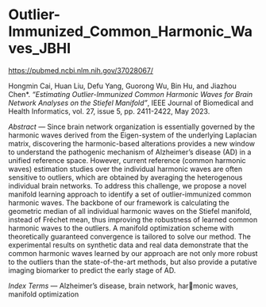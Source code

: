 # Outlier-Immunized_Common_Harmonic_Waves_JBHI

https://pubmed.ncbi.nlm.nih.gov/37028067/

Hongmin Cai, Huan Liu, Defu Yang, Guorong Wu, Bin Hu, and Jiazhou Chen*. *“Estimating Outlier-Immunized Common Harmonic Waves for Brain Network Analyses on the Stiefel Manifold”*, IEEE Journal of Biomedical and Health Informatics, vol. 27, issue 5, pp. 2411-2422, May 2023.

*Abstract* — Since brain network organization is essentially governed by the harmonic waves derived from the Eigen-system of the underlying Laplacian matrix, discovering the harmonic-based alterations provides a new window to understand the pathogenic mechanism of Alzheimer’s disease (AD) in a unified reference space. However, current reference (common harmonic waves) estimation studies over the individual harmonic waves are often sensitive to outliers, which are obtained by averaging the heterogenous individual brain networks. To address this challenge, we propose a novel manifold learning approach to identify a set of outlier-immunized common harmonic waves. The backbone of our framework is calculating the geometric median of all individual harmonic waves on the Stiefel manifold, instead of Fréchet mean, thus improving the robustness of learned common harmonic waves to the outliers. A manifold optimization scheme with theoretically guaranteed convergence is tailored to solve our method. The experimental results on synthetic data and real data demonstrate that the common harmonic waves learned by our approach are not only more robust to the outliers than the state-of-the-art methods, but also provide a putative imaging biomarker to predict the early stage of AD.

*Index Terms* — Alzheimer’s disease, brain network, harmonic waves, manifold optimization
